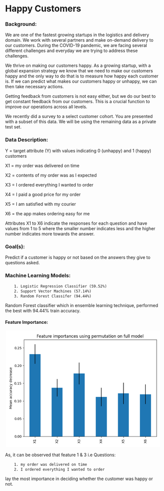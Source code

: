 # Happy Customers

### Background:

We are one of the fastest growing startups in the logistics and delivery domain. We work with several partners and make on-demand delivery to our customers. During the COVID-19 pandemic, we are facing several different challenges and everyday we are trying to address these challenges.

We thrive on making our customers happy. As a growing startup, with a global expansion strategy we know that we need to make our customers happy and the only way to do that is to measure how happy each customer is. If we can predict what makes our customers happy or unhappy, we can then take necessary actions.

Getting feedback from customers is not easy either, but we do our best to get constant feedback from our customers. This is a crucial function to improve our operations across all levels.

We recently did a survey to a select customer cohort. You are presented with a subset of this data. We will be using the remaining data as a private test set.

### Data Description:

Y = target attribute (Y) with values indicating 0 (unhappy) and 1 (happy) customers

X1 = my order was delivered on time

X2 = contents of my order was as I expected

X3 = I ordered everything I wanted to order

X4 = I paid a good price for my order

X5 = I am satisfied with my courier

X6 = the app makes ordering easy for me

Attributes X1 to X6 indicate the responses for each question and have values from 1 to 5 where the smaller number indicates less and the higher number indicates more towards the answer.

### Goal(s):
Predict if a customer is happy or not based on the answers they give to questions asked.

### Machine Learning Models:
```
    1. Logistic Regression Classifier (59.52%)
    2. Support Vector Machines (57.14%)
    3. Random Forest Classifer (94.44%)
``` 
Random Forest classifier which in ensemble learning technique, performed the best with 94.44% train accuracy. 

#### Feature Importance:
<p align="center"><img src="Feature_importance.png" alt="Feat_imp" width="500" /></p>

As, it can be observed that feature 1 & 3 i.e Questions: 
```
    1. my order was delivered on time
    2. I ordered everything I wanted to order
```
lay the most importance in deciding whether the customer was happy or not. 